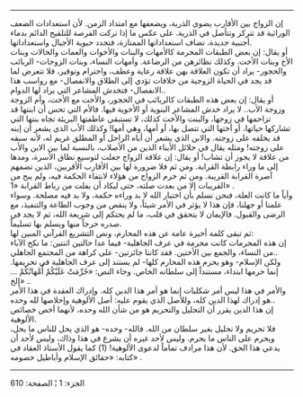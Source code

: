 ------------------------------------------------------------------------

إن الزواج بين الأقارب يضوي الذرية، ويضعفها مع امتداد الزمن. لأن
استعدادات الضعف الوراثية قد تتركز وتتأصل في الذرية. على عكس ما إذا تركت
الفرصة للتلقيح الدائم بدماء أجنبية جديدة، تضاف استعداداتها الممتازة،
فتجدد حيوية الأجيال واستعداداتها.  
أو يقال: إن بعض الطبقات المحرمة كالأمهات والبنات والأخوات والعمات
والخالات وبنات الأخ وبنات الأخت. وكذلك نظائرهن من الرضاعة. وأمهات
النساء، وبنات الزوجات- الربائب والحجور- يراد أن تكون العلاقة بهن علاقة
رعاية وعطف، واحترام وتوقير، فلا تتعرض لما قد يجد في الحياة الزوجية من
خلافات تؤدي إلى الطلاق والانفصال- مع رواسب هذا الانفصال- فتخدش المشاعر
التي يراد لها الدوام..  
أو يقال: إن بعض هذه الطبقات كالربائب في الحجور، والأخت مع الأخت، وأم
الزوجة وزوجة الأب.. لا يراد خدش المشاعر البنوية أو الأخوية فيها. فالأم
التي تحس أن ابنتها قد تزاحمها في زوجها، والبنت والأخت كذلك، لا تستبقي
عاطفتها البريئة تجاه بنتها التي تشاركها حياتها، أو أختها التي تتصل بها،
أو أمها، وهي أمها! وكذلك الأب الذي يشعر أن إبنه قد يخلفه على زوجته.
والابن الذي يشعر أن أباه الراحل أو المطلق غريم له، لأنه سبقه على زوجته!
ومثله يقال في حلائل الأبناء الذين من الأصلاب، بالنسبة لما بين الابن
والأب من علاقة لا يجوز أن تشاب! أو يقال: إن علاقة الزواج جعلت لتوسيع
نطاق الأسرة، ومدها إلى ما وراء رابطة القرابة. ومن ثم فلا ضرورة لها بين
الأقارب الأقربين، الذين تضمهم آصرة القرابة القريبة. ومن ثم حرم الزواج من
هؤلاء لانتفاء الحكمة فيه، ولم يبح من القريبات إلا من بعدت صلته، حتى
ليكاد أن يفلت من رباط القرابة «1» .  
وأياً ما كانت العلة، فنحن نسلم بأن اختيار الله لا بد وراءه حكمة، ولا بد
فيه مصلحة. وسواء علمنا أو جهلنا، فإن هذا لا يؤثر في الأمر شيئاً، ولا ينقص
من وجوب الطاعة والتنفيذ، مع الرضى والقبول. فالإيمان لا يتحقق في قلب، ما
لم يحتكم إلى شريعة الله، ثم لا يجد في صدره حرجاً منها ويسلم بها تسليماً.  
ثم تبقى كلمة أخيرة عامة عن هذه المحارم، ونص التشريع القرآني المبين
لها:  
إن هذه المحرمات كانت محرمة في عرف الجاهلية- فيما عدا حالتين اثنتين: ما
نكح الآباء من النساء، والجمع بين الأختين. فقد كانتا جائزتين- على كراهة
من المجتمع الجاهلي..  
ولكن الإسلام- وهو يحرم هذه المحارم كلها- لم يستند إلى عرف الجاهلية في
تحريمها. إنما حرمها ابتداء، مستنداً إلى سلطانه الخاص. وجاء النص: «حُرِّمَتْ
عَلَيْكُمْ أُمَّهاتُكُمْ ... إلخ» ..  
والأمر في هذا ليس أمر شكليات إنما هو أمر هذا الدين كله. وإدراك العقدة في
هذا الأمر هو إدراك لهذا الدين كله، وللأصل الذي يقوم عليه: أصل الألوهية
وإخلاصها لله وحده..  
إن هذا الدين يقرر أن التحليل والتحريم هو من شأن الله وحده، لأنهما أخص
خصائص الألوهية.  
فلا تحريم ولا تحليل بغير سلطان من الله. فالله- وحده- هو الذي يحل للناس
ما يحل، ويحرم على الناس ما يحرم. وليس لأحد غيره أن يشرع في هذا وذاك،
وليس لأحد أن يدعي هذا الحق. لأن هذا مرادف تماماً لدعوى الألوهية\! (1) كما
يقول الأستاذ العقاد في كتابه: «حقائق الإسلام وأباطيل خصومه» .

------------------------------------------------------------------------

الجزء: 1 ¦ الصفحة: 610

